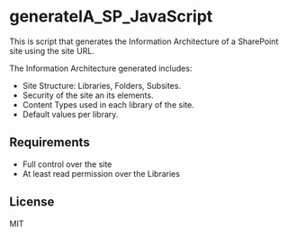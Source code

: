 # generateIA_SP_JavaScript 

This is script that generates the Information Architecture of a SharePoint site using the site URL.

The Information Architecture generated includes:
* Site Structure: Libraries, Folders, Subsites.
* Security of the site an its elements.
* Content Types used in each library of the site.
* Default values per library.

## Requirements

* Full control over the site
* At least read permission over the Libraries

## License

MIT